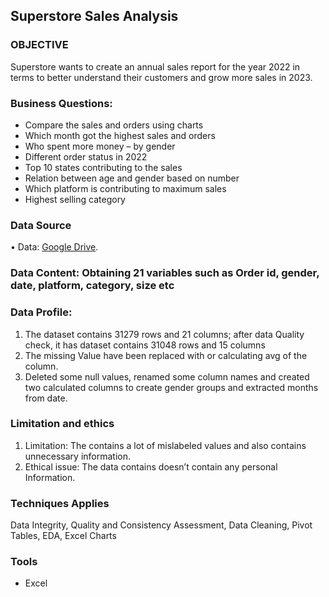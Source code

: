 ## Superstore Sales Analysis

### OBJECTIVE
Superstore wants to create an annual sales report for the year 2022 in terms to better understand their customers and grow more sales in 2023.

### Business Questions:

*	Compare the sales and orders using charts
*	Which month got the highest sales and orders
*	Who spent more money – by gender
*	Different order status in 2022
*	Top 10 states contributing to the sales
*	Relation between age and gender based on number
* Which platform is contributing to maximum sales
*	Highest selling category


### Data Source
•	Data: [Google Drive](https://drive.google.com/drive/u/1/folders/1kIf2EXGuT0cuJT9dDClTxJN0Gz2WIQUD).

### Data Content: Obtaining 21 variables such as Order id, gender, date, platform, category, size etc


### Data Profile:
1.	The dataset contains 31279 rows and 21 columns; after data Quality check, it has dataset contains 31048 rows and 15 columns
2.	The missing Value have been replaced with or calculating avg of the column.
3.	Deleted some null values, renamed some column names and created two calculated columns to create gender groups and extracted months from date.

### Limitation and ethics 
1. Limitation: The contains a lot of mislabeled values and also contains unnecessary information. 
2. Ethical issue: The data contains doesn’t contain any personal Information.
   

### Techniques Applies
Data Integrity, Quality and Consistency Assessment, Data Cleaning, Pivot Tables, EDA, Excel Charts

### Tools
* Excel

